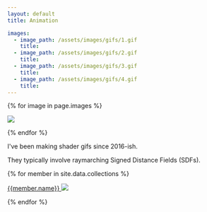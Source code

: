 ```yaml
---
layout: default
title: Animation

images:
  - image_path: /assets/images/gifs/1.gif
    title:
  - image_path: /assets/images/gifs/2.gif
    title:
  - image_path: /assets/images/gifs/3.gif
    title:
  - image_path: /assets/images/gifs/4.gif
    title:
---
```


<head>
  <link href="{{absolute_url}}/assets/css/lightbox.min.css" rel="stylesheet" />
  <link rel="stylesheet" href="{{absolute_url}}/assets/css/gallery.css">
  <link rel="stylesheet" href="/assets/css/collections.css" />  
</head>

<div class="gallery">

{% for image in page.images %}

  <a href="{{absolute_url}}{{ image.image_path }}" data-lightbox="gifs"><img src="{{absolute_url}}{{ image.image_path }}"> </a>

{% endfor %}

</div>

I've been making shader gifs since 2016-ish.

They typically involve raymarching Signed Distance Fields (SDFs).

<div class="gallery">

{% for member in site.data.collections %}


<a href="{{absolute_url}}/{{member.link}}">
  {{member.name}}
  <img src="{{absolute_url}}/{{member.head}}" />
</a>

{% endfor %}

</div>

<script src="{{absolute_url}}/assets/js/lightbox-plus-jquery.min.js"></script>
